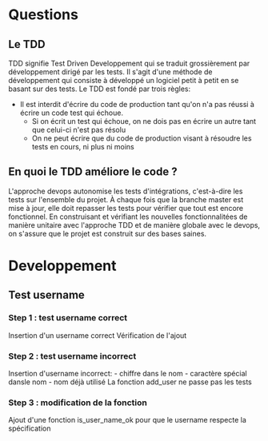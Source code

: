 # Questions

## Le TDD

TDD signifie Test Driven Developpement qui se traduit grossièrement par développement dirigé par les tests. Il s'agit d'une méthode de développement qui consiste à développé un logiciel petit à petit en se basant sur des tests.
Le TDD est fondé par trois règles:
- Il est interdit d'écrire du code de production tant qu'on n'a pas réussi à écrire un code test qui échoue.
	- Si on écrit un test qui échoue, on ne dois pas en écrire un autre tant que celui-ci n'est pas résolu
	- On ne peut écrire que du code de production visant à résoudre les tests en cours, ni plus ni moins
	
## En quoi le TDD améliore le code ?

L'approche devops autonomise les tests d'intégrations, c'est-à-dire les tests sur l'ensemble du projet. À chaque fois que la branche master est mise à jour, elle doit repasser les tests pour vérifier que tout est encore fonctionnel.
En construisant et vérifiant les nouvelles fonctionnalitées de manière unitaire avec l'approche TDD et de manière globale avec le devops, on s'assure que le projet est construit sur des bases saines.

# Developpement

## Test username

### Step 1 : test username correct

Insertion d'un username correct
Vérification de l'ajout

### Step 2 : test username incorrect

Insertion d'username incorrect:
	- chiffre dans le nom
	- caractère spécial dansle nom
	- nom déjà utilisé
La fonction add_user ne passe pas les tests

### Step 3 : modification de la fonction

Ajout d'une fonction is_user_name_ok pour que le username respecte la spécification


